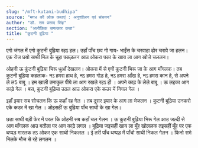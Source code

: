 ```yaml
---
slug: "/mft-kutani-budhiya"
source: "मगध की लोक कथाएं : अनुशाीलन एवं संचयन"
author: "डॉ. राम प्रसाद सिंह"
section: "अलौकिक चमत्‍कार कथा"
title: "कुटनी बुढ़िया "
---
```

एगो जंगल में एगो कुटनी बुढ़िया रहऽ हल। उहाँ पाँच छव गो गाय- भाईंस के चरवाहा ढोर चरावे जा हलन। एक रोज छवो साथी मिल के चूहा पकड़लन आउ ओकरा पका के खाय ला आग खोजे चललन। 

ओहनी ऊ कुंटनी बुढ़िया भिरू धुआँ देखलन। ओकरा में से एगों कुटनी भिरू जा के आग माँगलक। तब कुटनी बुढ़िया कहलाक- नऽ हमरा हाथ हे, नऽ हमरा गोड़ हे, नऽ हमरा आँख हे, नऽ हमरा कान हे,  से अपने ले ल5 बाबू । हम खाली तमाकुल पीये ला आग रखले रहऽ ही । अपने काढ़ के लेले बाबू । ऊ लइका आग काढ़े गेल । बस, कुटनी बुढ़िया उठल आउ ओकरा एके  कउर में निगल गेल । 

इहाँ इयार सब सोचलन कि ऊ कहाँ रह गेल । तब दूसर इयार के आग ला भेजलन । कुटनी बुढ़िया उनकरो एके कउर में खा गेल । ओइसहीं ऊ बुढ़िया पाँच साथी के खा गेल। 

छठा साथी बड़ी फेर में परल कि ओहनी सब कहाँ चल गेलन । ऊ कुटनी बुढ़िया भिरू गेल आउ जल्दी से आग माँगलक आउ बतौला पर आग काढ़े लगल । बुढ़िया जइसहीं खाय ला मुँह खोललक तइसहीं मुँह पर एक थप्पड़ मारलक तऽ ओकर एक साथी निकलल । ई तरी पाँच थप्पड़ में पाँचो साथी निकल गेलन । फिनो सभे मिलके मौज से रहे लगलन । 


